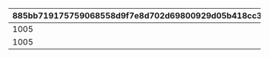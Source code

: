 |885bb719175759068558d9f7e8d702d69800929d05b418cc3799362c2f039899|d17d1e1f13deffe03aadd76d8e40ed41ca152adcb4d0348c60d5dfbb99c2818b|99c01de0aa381a149145fb33b252af9513bfbf42f77bbef15050d955525fc6f5|42133b85654c7f0ab4217360dbef37d97ecff083e33c7ba1d696e877f23d96c4|c7d3e884e39ea9c8b0dc2821c7ef62659e4f086d47d3ee3bf03e7fa87637b827|fb05d0a494f5a290674cc724f8b27bbdec3aa600e59b985f4a5cc58bd9e2c50c|
| --- | --- | --- | --- | --- | --- |
|1005|0|804100501|5|bgm_MC181B|1|
|1005|804100601|804100502|5|bgm_MC182|2|